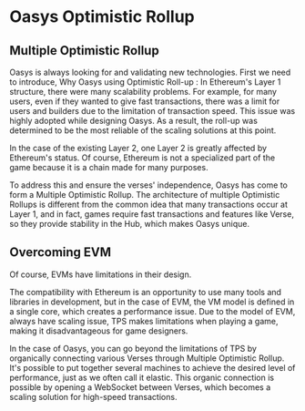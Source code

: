# Oasys Optimistic Rollup


## Multiple Optimistic Rollup

Oasys is always looking for and validating new technologies.
First we need to introduce, Why Oasys using Optimistic Roll-up : 
In Ethereum's Layer 1 structure, there were many scalability problems. For example, for many users, even if they wanted to give fast transactions, there was a limit for users and builders due to the limitation of transaction speed. 
This issue was highly adopted while designing Oasys. As a result, the roll-up was determined to be the most reliable of the scaling solutions at this point. 

In the case of the existing Layer 2, one Layer 2 is greatly affected by Ethereum's status. 
Of course, Ethereum is not a specialized part of the game because it is a chain made for many purposes. 

To address this and ensure the verses' independence, Oasys has come to form a Multiple Optimistic Rollup. 
The architecture of multiple Optimistic Rollups is different from the common idea that many transactions occur at Layer 1, and in fact, games require fast transactions and features like Verse, so they provide stability in the Hub, which makes Oasys unique. 

## Overcoming EVM 

Of course, EVMs have limitations in their design. 

The compatibility with Ethereum is an opportunity to use many tools and libraries in development, but in the case of EVM, the VM model is defined in a single core, which creates a performance issue. 
Due to the model of EVM, always have scaling issue, TPS makes limitations when playing a game, making it disadvantageous for game designers. 

In the case of Oasys, you can go beyond the limitations of TPS by organically connecting various Verses through Multiple Optimistic Rollup. 
It's possible to put together several machines to achieve the desired level of performance, just as we often call it elastic. 
This organic connection is possible by opening a WebSocket between Verses, which becomes a scaling solution for high-speed transactions.